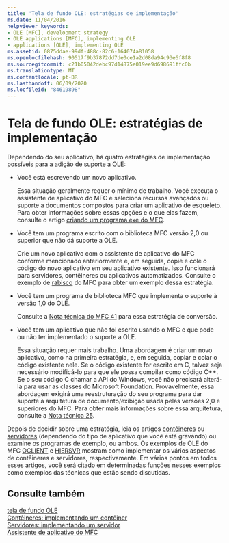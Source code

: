 ```yaml
---
title: 'Tela de fundo OLE: estratégias de implementação'
ms.date: 11/04/2016
helpviewer_keywords:
- OLE [MFC], development strategy
- OLE applications [MFC], implementing OLE
- applications [OLE], implementing OLE
ms.assetid: 0875ddae-99df-488c-82c6-164074a81058
ms.openlocfilehash: 90517f9b37872dd7de0ce1a2d08da94c93e6f8f8
ms.sourcegitcommit: c21b05042debc97d14875e019ee9d698691ffc0b
ms.translationtype: MT
ms.contentlocale: pt-BR
ms.lasthandoff: 06/09/2020
ms.locfileid: "84619898"
---
```

# <a name="ole-background-implementation-strategies"></a>Tela de fundo OLE: estratégias de implementação

Dependendo do seu aplicativo, há quatro estratégias de implementação possíveis para a adição de suporte a OLE:

- Você está escrevendo um novo aplicativo.

   Essa situação geralmente requer o mínimo de trabalho. Você executa o assistente de aplicativo do MFC e seleciona recursos avançados ou suporte a documentos compostos para criar um aplicativo de esqueleto. Para obter informações sobre essas opções e o que elas fazem, consulte o artigo [criando um programa exe do MFC](reference/mfc-application-wizard.md).

- Você tem um programa escrito com o biblioteca MFC versão 2,0 ou superior que não dá suporte a OLE.

   Crie um novo aplicativo com o assistente de aplicativo do MFC conforme mencionado anteriormente e, em seguida, copie e cole o código do novo aplicativo em seu aplicativo existente. Isso funcionará para servidores, contêineres ou aplicativos automatizados. Consulte o exemplo de [rabisco](../overview/visual-cpp-samples.md) do MFC para obter um exemplo dessa estratégia.

- Você tem um programa de biblioteca MFC que implementa o suporte à versão 1,0 do OLE.

   Consulte a [Nota técnica do MFC 41](tn041-mfc-ole1-migration-to-mfc-ole-2.md) para essa estratégia de conversão.

- Você tem um aplicativo que não foi escrito usando o MFC e que pode ou não ter implementado o suporte a OLE.

   Essa situação requer mais trabalho. Uma abordagem é criar um novo aplicativo, como na primeira estratégia, e, em seguida, copiar e colar o código existente nele. Se o código existente for escrito em C, talvez seja necessário modificá-lo para que ele possa compilar como código C++. Se o seu código C chamar a API do Windows, você não precisará alterá-la para usar as classes do Microsoft Foundation. Provavelmente, essa abordagem exigirá uma reestruturação do seu programa para dar suporte à arquitetura de documento/exibição usada pelas versões 2,0 e superiores do MFC. Para obter mais informações sobre essa arquitetura, consulte a [Nota técnica 25](tn025-document-view-and-frame-creation.md).

Depois de decidir sobre uma estratégia, leia os artigos [contêineres](containers.md) ou [servidores](servers.md) (dependendo do tipo de aplicativo que você está gravando) ou examine os programas de exemplo, ou ambos. Os exemplos de OLE do MFC [OCLIENT](../overview/visual-cpp-samples.md) e [HIERSVR](../overview/visual-cpp-samples.md) mostram como implementar os vários aspectos de contêineres e servidores, respectivamente. Em vários pontos em todos esses artigos, você será citado em determinadas funções nesses exemplos como exemplos das técnicas que estão sendo discutidas.

## <a name="see-also"></a>Consulte também

[tela de fundo OLE](ole-background.md)<br/>
[Contêineres: implementando um contêiner](containers-implementing-a-container.md)<br/>
[Servidores: implementando um servidor](servers-implementing-a-server.md)<br/>
[Assistente de aplicativo do MFC](reference/mfc-application-wizard.md)
